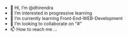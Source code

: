 - 👋 Hi, I’m @dhirendra
- 👀 I’m interested in progressive learning 
- 🌱 I’m currently learning Front-End-WEB-Development 
- 💞️ I’m looking to collaborate on "#"
- 📫 How to reach me ...

<!---
dhirendraxd/dhirendraxd is a ✨ special ✨ repository because its `README.md` (this file) appears on your GitHub profile.
You can click the Preview link to take a look at your changes.
--->
